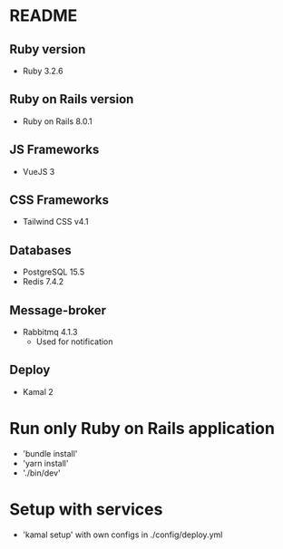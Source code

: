 # README

## Ruby version
* Ruby 3.2.6

## Ruby on Rails version
* Ruby on Rails 8.0.1

## JS Frameworks
* VueJS 3

## CSS Frameworks
* Tailwind CSS v4.1

## Databases
* PostgreSQL 15.5
* Redis 7.4.2

## Message-broker
* Rabbitmq 4.1.3
  - Used for notification

## Deploy
* Kamal 2

# Run only Ruby on Rails application
* 'bundle install'
* 'yarn install'
* './bin/dev'

# Setup with services
* 'kamal setup' with own configs in ./config/deploy.yml




